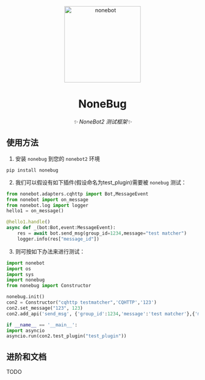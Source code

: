 <p align="center">
  <a href="https://v2.nonebot.dev/"><img src="https://raw.githubusercontent.com/nonebot/nonebot2/master/docs/.vuepress/public/logo.png" width="200" height="200" alt="nonebot"></a>
</p>

<div align="center">

# NoneBug

_✨ NoneBot2  测试框架✨_

</div>



## 使用方法

1. 安装 `nonebug` 到您的 `nonebot2` 环境 
```
pip install nonebug
```
2. 我们可以假设有如下插件(假设命名为test_plugin)需要被 `nonebug` 测试：

```python
from nonebot.adapters.cqhttp import Bot,MessageEvent
from nonebot import on_message
from nonebot.log import logger
hello1 = on_message()

@hello1.handle()
async def _(bot:Bot,event:MessageEvent):
    res = await bot.send_msg(group_id=1234,message="test matcher")
    logger.info(res["message_id"])
```

3. 则可按如下办法来进行测试：

```python
import nonebot
import os
import sys
import nonebug
from nonebug import Constructor

nonebug.init()
con2 = Constructor("cqhttp testmatcher",'CQHTTP','123')
con2.set_message("123", 123)
con2.add_api('send_msg', {'group_id':1234,'message':'test matcher'},{'message_id':123})

if __name__ == '__main__':
import asyncio
asyncio.run(con2.test_plugin("test_plugin"))
```

   

## 进阶和文档

TODO